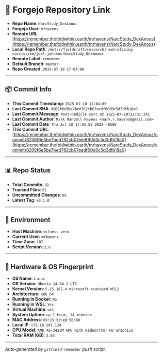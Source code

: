 # 🔗 Forgejo Repository Link

- **Repo Name**: `NarcStudy_DexAnous`
- **Forgejo User**: `mrhavens`
- **Remote URL**: [https://remember.thefoldwithin.earth/mrhavens/NarcStudy_DexAnous](https://remember.thefoldwithin.earth/mrhavens/NarcStudy_DexAnous)
- **Local Repo Path**: `/mnt/c/fieldcraft/research/neutralizing-narcissism/joel-johnson/NarcStudy_DexAnous`
- **Remote Label**: `remember`
- **Default Branch**: `master`
- **Repo Created**: `2025-07-10 17:04:00`

---

## 📦 Commit Info

- **This Commit Timestamp**: `2025-07-10 17:04:00`
- **Last Commit SHA**: `8209f6e5be7bed782cb07eedf60d0c5d3dfb18a0`
- **Last Commit Message**: `Post-Radicle sync at 2025-07-10T22:01:34Z`
- **Last Commit Author**: `Mark Randall Havens <mark.r.havens@gmail.com>`
- **Last Commit Date**: `Thu Jul 10 17:03:50 2025 -0500`
- **This Commit URL**: [https://remember.thefoldwithin.earth/mrhavens/NarcStudy_DexAnous/commit/8209f6e5be7bed782cb07eedf60d0c5d3dfb18a0](https://remember.thefoldwithin.earth/mrhavens/NarcStudy_DexAnous/commit/8209f6e5be7bed782cb07eedf60d0c5d3dfb18a0)

---

## 📊 Repo Status

- **Total Commits**: `32`
- **Tracked Files**: `61`
- **Uncommitted Changes**: `No`
- **Latest Tag**: `v0.1.0`

---

## 🧭 Environment

- **Host Machine**: `witness-zero`
- **Current User**: `mrhavens`
- **Time Zone**: `CDT`
- **Script Version**: `1.0`

---

## 🧬 Hardware & OS Fingerprint

- **OS Name**: `Linux`
- **OS Version**: `Ubuntu 24.04.2 LTS`
- **Kernel Version**: `5.15.167.4-microsoft-standard-WSL2`
- **Architecture**: `x86_64`
- **Running in Docker**: `No`
- **Running in WSL**: `Yes`
- **Virtual Machine**: `wsl`
- **System Uptime**: `up 1 hour, 14 minutes`
- **MAC Address**: `00:15:5d:e9:56:69`
- **Local IP**: `172.18.207.124`
- **CPU Model**: `AMD A6-3420M APU with Radeon(tm) HD Graphics`
- **Total RAM (GB)**: `3.63`

---

_Auto-generated by `gitfield-remember` push script._
